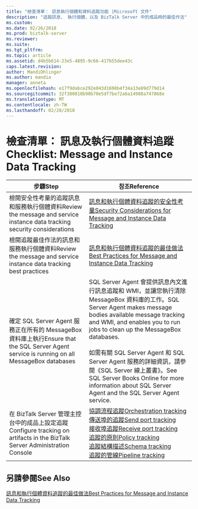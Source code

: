 ```yaml
---
title: "檢查清單： 訊息執行個體和資料追蹤功能 |Microsoft 文件"
description: "追蹤訊息、 執行個體，以及 BizTalk Server 中的成品時的最佳作法"
ms.custom: 
ms.date: 02/26/2018
ms.prod: biztalk-server
ms.reviewer: 
ms.suite: 
ms.tgt_pltfrm: 
ms.topic: article
ms.assetid: d4b5b614-23e5-4895-9c66-417b55dee43c
caps.latest.revision: 
author: MandiOhlinger
ms.author: mandia
manager: anneta
ms.openlocfilehash: e17f9dabce292e043d1698b4f34a13e89d779d14
ms.sourcegitcommit: 32f380810b90b70e5df7be72a6a14988a747868e
ms.translationtype: MT
ms.contentlocale: zh-TW
ms.lasthandoff: 02/28/2018
---
```

# <a name="checklist-message-and-instance-data-tracking"></a><span data-ttu-id="d2d6a-103">檢查清單： 訊息及執行個體資料追蹤</span><span class="sxs-lookup"><span data-stu-id="d2d6a-103">Checklist: Message and Instance Data Tracking</span></span>
|<span data-ttu-id="d2d6a-104">步驟</span><span class="sxs-lookup"><span data-stu-id="d2d6a-104">Step</span></span>|<span data-ttu-id="d2d6a-105">참조</span><span class="sxs-lookup"><span data-stu-id="d2d6a-105">Reference</span></span>|  
|----------|---------------|  
|<span data-ttu-id="d2d6a-106">檢閱安全性考量的追蹤訊息和服務執行個體資料</span><span class="sxs-lookup"><span data-stu-id="d2d6a-106">Review the message and service instance data tracking  security considerations</span></span>|[<span data-ttu-id="d2d6a-107">訊息和執行個體資料追蹤的安全性考量</span><span class="sxs-lookup"><span data-stu-id="d2d6a-107">Security Considerations for Message and Instance Data Tracking</span></span>](../core/security-considerations-for-message-and-instance-data-tracking.md)|  
|<span data-ttu-id="d2d6a-108">檢閱追蹤最佳作法的訊息和服務執行個體資料</span><span class="sxs-lookup"><span data-stu-id="d2d6a-108">Review the  message and service instance data tracking best practices</span></span>|[<span data-ttu-id="d2d6a-109">訊息和執行個體資料追蹤的最佳做法</span><span class="sxs-lookup"><span data-stu-id="d2d6a-109">Best Practices for Message and Instance Data Tracking</span></span>](../core/best-practices-for-message-and-instance-data-tracking.md)|  
|<span data-ttu-id="d2d6a-110">確定 SQL Server Agent 服務正在所有的 MessageBox 資料庫上執行</span><span class="sxs-lookup"><span data-stu-id="d2d6a-110">Ensure that the SQL Server Agent service is running on all MessageBox databases</span></span>|<span data-ttu-id="d2d6a-111">SQL Server Agent 會提供訊息內文進行訊息追蹤和 WMI，並讓您執行清除 MessageBox 資料庫的工作。</span><span class="sxs-lookup"><span data-stu-id="d2d6a-111">SQL Server Agent makes message bodies available message tracking and WMI, and enables you to run jobs to clean up the MessageBox databases.</span></span><br /><br /> <span data-ttu-id="d2d6a-112">如需有關 SQL Server Agent 和  SQL Server Agent 服務的詳細資訊，請參閱《SQL Server 線上叢書》。</span><span class="sxs-lookup"><span data-stu-id="d2d6a-112">See SQL Server Books Online for more information about SQL Server Agent and the SQL Server Agent service.</span></span>|  
|<span data-ttu-id="d2d6a-113">在 BizTalk Server 管理主控台中的成品上設定追蹤</span><span class="sxs-lookup"><span data-stu-id="d2d6a-113">Configure tracking on artifacts in the BizTalk Server Administration Console</span></span>|[<span data-ttu-id="d2d6a-114">協調流程追蹤</span><span class="sxs-lookup"><span data-stu-id="d2d6a-114">Orchestration tracking</span></span>](how-to-configure-tracking-for-an-orchestration.md)<br/>[<span data-ttu-id="d2d6a-115">傳送埠的追蹤</span><span class="sxs-lookup"><span data-stu-id="d2d6a-115">Send port tracking</span></span>](how-to-configure-tracking-for-a-send-port.md)<br/>[<span data-ttu-id="d2d6a-116">接收埠追蹤</span><span class="sxs-lookup"><span data-stu-id="d2d6a-116">Receive port tracking</span></span>](how-to-configure-tracking-for-a-receive-port.md)<br/>[<span data-ttu-id="d2d6a-117">追蹤的原則</span><span class="sxs-lookup"><span data-stu-id="d2d6a-117">Policy tracking</span></span>](how-to-configure-tracking-for-a-policy.md)<br/>[<span data-ttu-id="d2d6a-118">追蹤結構描述</span><span class="sxs-lookup"><span data-stu-id="d2d6a-118">Schema tracking</span></span>](how-to-configure-tracking-for-a-schema.md)<br/>[<span data-ttu-id="d2d6a-119">追蹤的管線</span><span class="sxs-lookup"><span data-stu-id="d2d6a-119">Pipeline tracking</span></span>](how-to-configure-tracking-for-a-pipeline.md)|  
  
## <a name="see-also"></a><span data-ttu-id="d2d6a-120">另請參閱</span><span class="sxs-lookup"><span data-stu-id="d2d6a-120">See Also</span></span>  
 [<span data-ttu-id="d2d6a-121">訊息和執行個體資料追蹤的最佳做法</span><span class="sxs-lookup"><span data-stu-id="d2d6a-121">Best Practices for Message and Instance Data Tracking</span></span>](../core/best-practices-for-message-and-instance-data-tracking.md)
